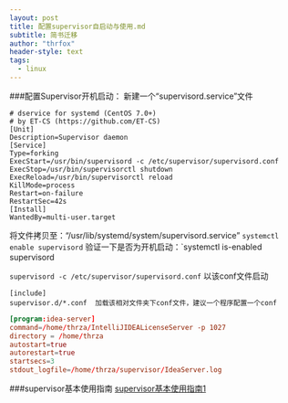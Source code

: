 ```yaml
---
layout: post
title: 配置supervisor自启动与使用.md
subtitle: 简书迁移
author: "thrfox"
header-style: text
tags:
  - linux
---
```


###配置Supervisor开机启动：
新建一个“supervisord.service”文件
```
# dservice for systemd (CentOS 7.0+) 
# by ET-CS (https://github.com/ET-CS) 
[Unit] 
Description=Supervisor daemon
[Service] 
Type=forking 
ExecStart=/usr/bin/supervisord -c /etc/supervisor/supervisord.conf 
ExecStop=/usr/bin/supervisorctl shutdown 
ExecReload=/usr/bin/supervisorctl reload 
KillMode=process 
Restart=on-failure 
RestartSec=42s
[Install] 
WantedBy=multi-user.target
```
将文件拷贝至：“/usr/lib/systemd/system/supervisord.service”
`systemctl enable supervisord`
验证一下是否为开机启动：`systemctl is-enabled supervisord


`supervisord -c /etc/supervisor/supervisord.conf` 以该conf文件启动
```supervisord.conf中的
[include]
supervisor.d/*.conf  加载该相对文件夹下conf文件，建议一个程序配置一个conf
```
```ideaServer.conf
[program:idea-server]
command=/home/thrza/IntelliJIDEALicenseServer -p 1027
directory = /home/thrza
autostart=true
autorestart=true
startsecs=3
stdout_logfile=/home/thrza/supervisor/IdeaServer.log
```

###supervisor基本使用指南
[supervisor基本使用指南1](https://www.cnblogs.com/zhoujinyi/p/6073705.html)

